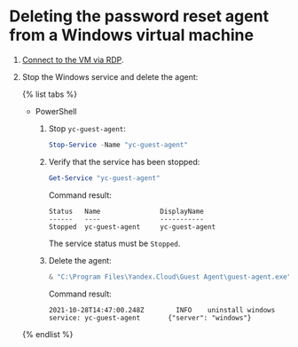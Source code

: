 # Deleting the password reset agent from a Windows virtual machine

1. [Connect to the VM via RDP](../vm-connect/rdp.md).
1. Stop the Windows service and delete the agent:

   {% list tabs %}

   - PowerShell

      1. Stop `yc-guest-agent`:

         ```powershell
         Stop-Service -Name "yc-guest-agent"
         ```

      1. Verify that the service has been stopped:

         ```powershell
         Get-Service "yc-guest-agent"
         ```

         Command result:

         ```
         Status   Name               DisplayName
         ------   ----               -----------
         Stopped  yc-guest-agent     yc-guest-agent
         ```

         The service status must be `Stopped`.

      1. Delete the agent:

         ```powershell
         & "C:\Program Files\Yandex.Cloud\Guest Agent\guest-agent.exe" uninstall
         ```

         Command result:

         ```
         2021-10-28T14:47:00.248Z        INFO    uninstall windows service: yc-guest-agent       {"server": "windows"}
         ```

   {% endlist %}